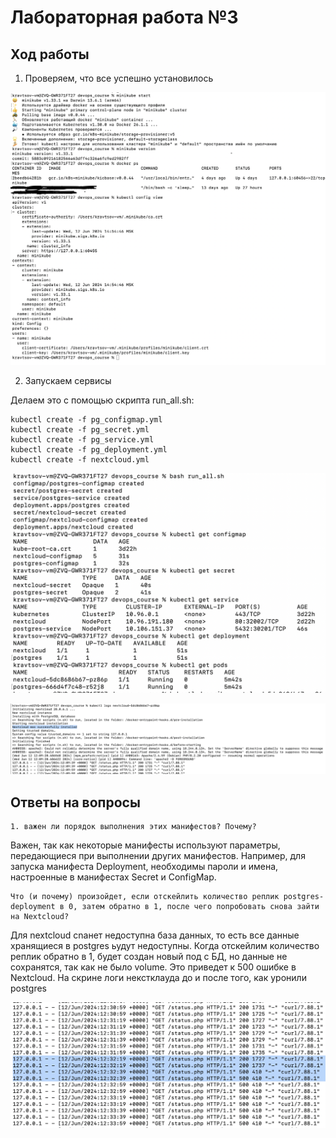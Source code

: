 # Лабораторная работа №3

## Ход работы

1. Проверяем, что все успешно установилось

![alt text](./screens/installation.png)

2. Запускаем сервисы 

Делаем это с помощью скрипта run_all.sh:
```
kubectl create -f pg_configmap.yml
kubectl create -f pg_secret.yml
kubectl create -f pg_service.yml
kubectl create -f pg_deployment.yml
kubectl create -f nextcloud.yml
```

![alt text](./screens/run_services.png)

![alt text](./screens/nextcloud_logs.png)

## Ответы на вопросы
```
1. важен ли порядок выполнения этих манифестов? Почему?
```
Важен, так как некоторые манифесты используют параметры, передающиеся при выполнении других манифестов. Например, для запуска манифеста Deployment, необходимы пароли и имена, настроенные в манифестах Secret и ConfigMap.

```
Что (и почему) произойдет, если отскейлить количество реплик postgres-deployment в 0, затем обратно в 1, после чего попробовать снова зайти на Nextcloud? 
```

Для nextcloud сnанет недоступна база данных, то есть все данные хранящиеся в postgres ьудут недоступны. 
Когда отскейлим количество реплик обратно в 1, будет создан новый под с БД, но данные не сохранятся, так как не было volume. Это приведет к 500 ошибке в Nextcloud.
На скрине логи некстклауда до и после того, как уронили postgres

![alt text](./screens/nextcloud_logs_wo_postgres.png)